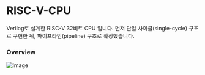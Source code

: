 # RISC-V-CPU
Verilog로 설계한 RISC-V 32비트 CPU 입니다. 먼저 단일 사이클(single-cycle) 구조로 구현한 뒤, 파이프라인(pipeline) 구조로 확장했습니다.

### Overview
![Image](https://github.com/user-attachments/assets/73cced7f-772a-4a1f-aa00-b05213553efa)



